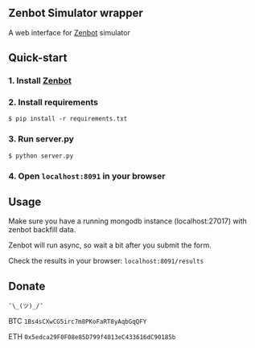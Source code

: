 ## Zenbot Simulator wrapper

A web interface for [Zenbot](https://github.com/carlos8f/zenbot) simulator

## Quick-start

### 1. Install [Zenbot](https://github.com/carlos8f/zenbot/blob/master/README.md#2-install-zenbot-4)
### 2. Install requirements
```
$ pip install -r requirements.txt
```
### 3. Run server.py
```
$ python server.py
```

### 4. Open `localhost:8091` in your browser

## Usage
Make sure you have a running mongodb instance (localhost:27017) with zenbot backfill data.

Zenbot will run async, so wait a bit after you submit the form.

Check the results in your browser: `localhost:8091/results`

## Donate
`¯\_(ツ)_/¯`

BTC `1Bs4sCXwCG5irc7m8PKoFaRT8yAqbGqQFY`

ETH `0x5edca29F0F08e85D799f4013eC433616dC90185b`